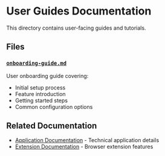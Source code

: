 # User Guides Documentation

This directory contains user-facing guides and tutorials.

## Files

### [`onboarding-guide.md`](./onboarding-guide.md)
User onboarding guide covering:
- Initial setup process
- Feature introduction
- Getting started steps
- Common configuration options

## Related Documentation

- [Application Documentation](../app/) - Technical application details
- [Extension Documentation](../extension/) - Browser extension features